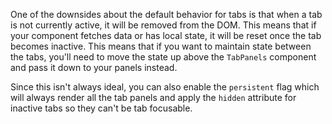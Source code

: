 One of the downsides about the default behavior for tabs is that when a tab is
not currently active, it will be removed from the DOM. This means that if your
component fetches data or has local state, it will be reset once the tab becomes
inactive. This means that if you want to maintain state between the tabs, you'll
need to move the state up above the `TabPanels` component and pass it down to
your panels instead.

Since this isn't always ideal, you can also enable the `persistent` flag which
will always render all the tab panels and apply the `hidden` attribute for
inactive tabs so they can't be tab focusable.
